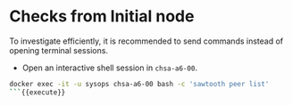 # Checks from Initial node

To investigate efficiently, it is recommended to send commands instead of opening terminal sessions.

* Open an interactive shell session in `chsa-a6-00`.

```bash
docker exec -it -u sysops chsa-a6-00 bash -c 'sawtooth peer list'
```{{execute}}

```

```